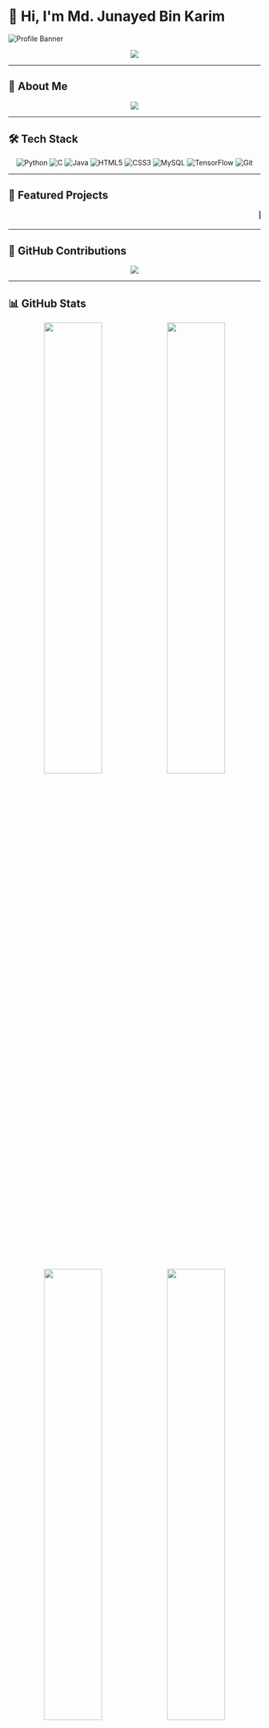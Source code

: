 # 👋 Hi, I'm Md. Junayed Bin Karim

![Profile Banner](https://github.com/Junayed-Bin-Karim/Junayed-Bin-Karim/blob/main/me-bnner.jpg)

<div align="center">
  <p>
    <img src="https://readme-typing-svg.herokuapp.com?font=Fira+Code&size=24&duration=4000&pause=1000&color=36BCF7&center=true&vCenter=true&width=600&lines=Welcome+to+my+GitHub+Profile!;I'm+a+CSE+Student+at+DIU;Exploring+Machine+Learning+%26+Green+Computing;Let's+Collaborate+%26+Build+Something+Amazing!" />
  </p>
</div>

---

## 🚀 About Me
<p align="center">
  <img src="https://readme-typing-svg.herokuapp.com?font=Roboto&size=20&color=F75C7E&center=true&vCenter=true&width=700&lines=🎓+CSE+Student+at+Daffodil+International+University;💻+Skilled+in+Python,+C,+Java,+HTML/CSS,+DBMS,+OOP;🌱+Researching+Green+Computing+for+Sustainable+Tech;🎸+Learning+Guitar+%26+🏋️‍♂️+Fitness+Enthusiast;🎯+Future+Goals:+Master's+or+PhD+in+CS;Let's+Connect+and+Collaborate!" />
</p>

---

## 🛠️ Tech Stack
<p align="center">
  <img src="https://img.shields.io/badge/Python-3670A0?style=for-the-badge&logo=python&logoColor=ffdd54" alt="Python" />
  <img src="https://img.shields.io/badge/C-00599C?style=for-the-badge&logo=c&logoColor=white" alt="C" />
  <img src="https://img.shields.io/badge/Java-ED8B00?style=for-the-badge&logo=java&logoColor=white" alt="Java" />
  <img src="https://img.shields.io/badge/HTML5-E34F26?style=for-the-badge&logo=html5&logoColor=white" alt="HTML5" />
  <img src="https://img.shields.io/badge/CSS3-1572B6?style=for-the-badge&logo=css3&logoColor=white" alt="CSS3" />
  <img src="https://img.shields.io/badge/MySQL-00000F?style=for-the-badge&logo=mysql&logoColor=white" alt="MySQL" />
  <img src="https://img.shields.io/badge/TensorFlow-FF6F00?style=for-the-badge&logo=tensorflow&logoColor=white" alt="TensorFlow" />
  <img src="https://img.shields.io/badge/Git-F05032?style=for-the-badge&logo=git&logoColor=white" alt="Git" />
</p>

---

## 🌟 Featured Projects
<p align="center">
  <marquee behavior="scroll" direction="left" scrollamount="8">
    🔋 <a href="https://github.com/Junayed-Bin-Karim/green-computing">Green Computing Initiative</a> |
    💻 <a href="https://github.com/Junayed-Bin-Karim/student-management-system">Student Management System</a> |
    🤖 <a href="https://github.com/Junayed-Bin-Karim/machine-learning">Machine Learning Models</a> |
    🎓 <a href="https://github.com/Junayed-Bin-Karim/fitness-tracker">Fitness Tracker</a>
  </marquee>
</p>

---

## 📅 GitHub Contributions
<p align="center">
  <img src="https://github-readme-activity-graph.cyclic.app/graph?username=Junayed-Bin-Karim&bg_color=000000&color=00FF00&line=00FF00&point=FFFFFF&area=true&hide_border=true" />
</p>

---

## 📊 GitHub Stats
<p align="center">
  <img src="https://github-readme-stats.vercel.app/api?username=Junayed-Bin-Karim&show_icons=true&theme=radical" width="48%" />
  <img src="https://github-readme-streak-stats.herokuapp.com/?user=Junayed-Bin-Karim&theme=radical" width="48%" />
</p>
<p align="center">
  <img src="https://github-readme-stats.vercel.app/api?username=Junayed-Bin-Karim&show_icons=true&hide=prs&count_private=true&theme=radical" width="48%" />
  <img src="https://github-readme-streak-stats.herokuapp.com/?user=Junayed-Bin-Karim&theme=radical" width="48%" />
</p>

---

## 🌍 Future Projects
<p align="center">
  <marquee behavior="scroll" direction="right" scrollamount="8">
    🚀 **AI-Powered Chatbot** - Developing a smart assistant using NLP |
    📊 **Data Science Dashboard** - Visualizing data insights with Python |
    🔍 **Cybersecurity Tool** - Building a system to detect vulnerabilities |
    🌿 **Eco-Friendly IoT Solutions** - Innovating for a sustainable future
  </marquee>
</p>

---

## 📫 Let's Connect
<p align="center">
  <a href="https://www.linkedin.com/in/junayed-bin-karim-47b755270/"><img src="https://img.shields.io/badge/LinkedIn-0077B5?style=for-the-badge&logo=linkedin&logoColor=white" /></a>
  <a href="https://github.com/Junayed-Bin-Karim"><img src="https://img.shields.io/badge/GitHub-171515?style=for-the-badge&logo=github&logoColor=white" /></a>
  <a href="mailto:karim22205101667@diu.edu.bd"><img src="https://img.shields.io/badge/Email-D14836?style=for-the-badge&logo=gmail&logoColor=white" /></a>
</p>

---

## 💡 Fun Fact
<p align="center">
  <img src="https://readme-typing-svg.herokuapp.com?font=Fira+Code&size=20&duration=4000&pause=500&color=FF6347&width=600&lines=I+love+vanilla+ice+cream+🍦;Always+ready+to+explore+new+flavors!">
</p>

---

⭐️ *Feel free to explore my repositories, star ⭐ them, and collaborate on exciting projects!*
